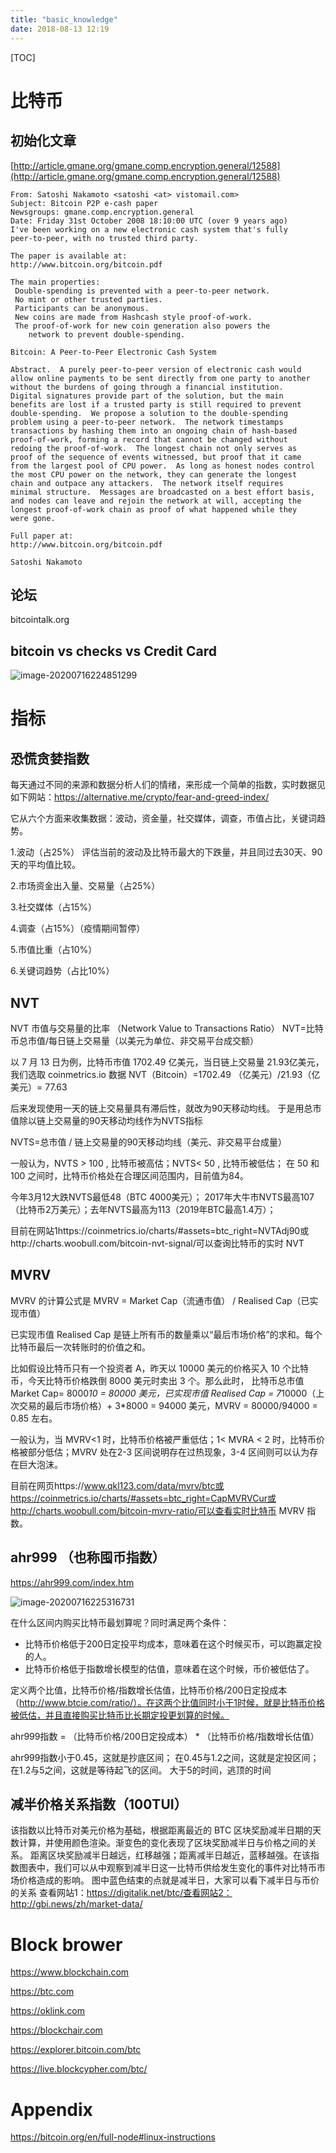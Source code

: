 ```yaml
---
title: "basic_knowledge"
date: 2018-08-13 12:19
---
```


[TOC]



# 比特币



## 初始化文章

[http://article.gmane.org/gmane.comp.encryption.general/12588](http://article.gmane.org/gmane.comp.encryption.general/12588)

```
From: Satoshi Nakamoto <satoshi <at> vistomail.com>
Subject: Bitcoin P2P e-cash paper
Newsgroups: gmane.comp.encryption.general
Date: Friday 31st October 2008 18:10:00 UTC (over 9 years ago)
I've been working on a new electronic cash system that's fully
peer-to-peer, with no trusted third party.

The paper is available at:
http://www.bitcoin.org/bitcoin.pdf

The main properties:
 Double-spending is prevented with a peer-to-peer network.
 No mint or other trusted parties.
 Participants can be anonymous.
 New coins are made from Hashcash style proof-of-work.
 The proof-of-work for new coin generation also powers the
    network to prevent double-spending.

Bitcoin: A Peer-to-Peer Electronic Cash System

Abstract.  A purely peer-to-peer version of electronic cash would
allow online payments to be sent directly from one party to another
without the burdens of going through a financial institution.
Digital signatures provide part of the solution, but the main
benefits are lost if a trusted party is still required to prevent
double-spending.  We propose a solution to the double-spending
problem using a peer-to-peer network.  The network timestamps
transactions by hashing them into an ongoing chain of hash-based
proof-of-work, forming a record that cannot be changed without
redoing the proof-of-work.  The longest chain not only serves as
proof of the sequence of events witnessed, but proof that it came
from the largest pool of CPU power.  As long as honest nodes control
the most CPU power on the network, they can generate the longest
chain and outpace any attackers.  The network itself requires
minimal structure.  Messages are broadcasted on a best effort basis,
and nodes can leave and rejoin the network at will, accepting the
longest proof-of-work chain as proof of what happened while they
were gone.

Full paper at:
http://www.bitcoin.org/bitcoin.pdf

Satoshi Nakamoto
```



## 论坛

bitcointalk.org



## bitcoin vs checks vs Credit Card

![image-20200716224851299](basic_knowledge.assets/image-20200716224851299.png)











# 指标



## 恐慌贪婪指数

每天通过不同的来源和数据分析人们的情绪，来形成一个简单的指数，实时数据见如下网站：https://alternative.me/crypto/fear-and-greed-index/

它从六个方面来收集数据：波动，资金量，社交媒体，调查，市值占比，关键词趋势。



1.波动（占25%）
评估当前的波动及比特币最大的下跌量，并且同过去30天、90天的平均值比较。

2.市场资金出入量、交易量（占25%）

3.社交媒体（占15%）

4.调查（占15%）（疫情期间暂停）

5.市值比重（占10%）

6.关键词趋势（占比10%）





## NVT

NVT 市值与交易量的比率 （Network Value to Transactions Ratio）
NVT=比特币总市值/每日链上交易量（以美元为单位、非交易平台成交额）



以 7 月 13 日为例，比特币市值 1702.49 亿美元，当日链上交易量 21.93亿美元，我们选取 coinmetrics.io 数据
NVT（Bitcoin）=1702.49 （亿美元）/21.93（亿美元）= 77.63

后来发现使用一天的链上交易量具有滞后性，就改为90天移动均线。
于是用总市值除以链上交易量的90天移动均线作为NVTS指标

NVTS=总市值 / 链上交易量的90天移动均线（美元、非交易平台成量）

一般认为，NVTS > 100 , 比特币被高估；NVTS< 50 , 比特币被低估；
在 50 和 100 之间时，比特币价格处在合理区间范围内，目前值为84。

今年3月12大跌NVTS最低48（BTC 4000美元）；
2017年大牛市NVTS最高107（比特币2万美元）；去年NVTS最高为113（2019年BTC最高1.4万）；



目前在网站1https://coinmetrics.io/charts/#assets=btc_right=NVTAdj90或http://charts.woobull.com/bitcoin-nvt-signal/可以查询比特币的实时 NVT



## MVRV 

MVRV 的计算公式是 MVRV = Market Cap（流通市值） / Realised Cap（已实现市值）

已实现市值 Realised Cap 是链上所有币的数量乘以“最后市场价格”的求和。每个比特币最后一次转账时的价值之和。

比如假设比特币只有一个投资者 A，昨天以 10000 美元的价格买入 10 个比特币，今天比特币价格跌倒 8000 美元时卖出 3 个。那么此时，
比特币总市值 Market Cap= 8000*10 = 80000 美元，已实现市值 Realised Cap = 7*10000（上次交易的最后市场价格）+ 3*8000 = 94000 美元，MVRV = 80000/94000 = 0.85 左右。

一般认为，当 MVRV<1 时，比特币价格被严重低估；1< MVRA < 2 时，比特币价格被部分低估；MVRV 处在2-3 区间说明存在过热现象，3-4 区间则可以认为存在巨大泡沫。

目前在网页https://www.qkl123.com/data/mvrv/btc或https://coinmetrics.io/charts/#assets=btc_right=CapMVRVCur或http://charts.woobull.com/bitcoin-mvrv-ratio/可以查看实时比特币 MVRV 指数。



## ahr999 （也称囤币指数）

https://ahr999.com/index.htm



![image-20200716225316731](basic_knowledge.assets/image-20200716225316731.png)



在什么区间内购买比特币最划算呢？同时满足两个条件：
* 比特币价格低于200日定投平均成本，意味着在这个时候买币，可以跑赢定投的人。
* 比特币价格低于指数增长模型的估值，意味着在这个时候，币价被低估了。



定义两个比值，比特币价格/指数增长估值，比特币价格/200日定投成本（http://www.btcie.com/ratio/）。在这两个比值同时小于1时候，就是比特币价格被低估，并且直接购买比特币比长期定投更划算的时候。



ahr999指数 = （比特币价格/200日定投成本） * （比特币价格/指数增长估值）

ahr999指数小于0.45，这就是抄底区间；
在0.45与1.2之间，这就是定投区间；
在1.2与5之间，这就是等待起飞的区间。
大于5的时间，逃顶的时间



## 减半价格关系指数（100TUI）

该指数以比特币对美元价格为基础，根据距离最近的 BTC 区块奖励减半日期的天数计算，并使用颜色渲染。渐变色的变化表现了区块奖励减半日与价格之间的关系。
距离区块奖励减半日越远，红移越强；距离减半日越近，蓝移越强。在该指数图表中，我们可以从中观察到减半日这一比特币供给发生变化的事件对比特币市场价格造成的影响。
图中蓝色结束的点就是减半日，大家可以看下减半日与币价的关系
查看网站1：https://digitalik.net/btc/查看网站2：http://gbi.news/zh/market-data/





# Block brower

https://www.blockchain.com 

https://btc.com

https://oklink.com 

https://blockchair.com 

https://explorer.bitcoin.com/btc 

https://live.blockcypher.com/btc/ 



# Appendix

https://bitcoin.org/en/full-node#linux-instructions